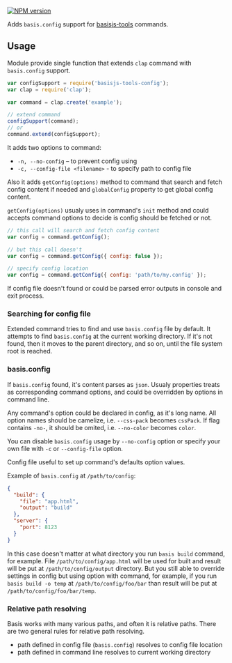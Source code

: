 [![NPM version](https://img.shields.io/npm/v/basisjs-tools-config.svg)](https://www.npmjs.com/package/basisjs-tools-config)

Adds `basis.config` support for [basisjs-tools](https://github.com/basisjs/basisjs-tools) commands.

## Usage

Module provide single function that extends `clap` command with `basis.config` support.

```js
var configSupport = require('basisjs-tools-config');
var clap = require('clap');

var command = clap.create('example');

// extend command
configSupport(command);
// or
command.extend(configSupport);
```

It adds two options to command:

- `-n, --no-config` – to prevent config using
- `-c, --config-file <filename>` - to specify path to config file

Also it adds `getConfig(options)` method to command that search and fetch config content if needed and `globalConfig` property to get global config content.

`getConfig(options)` usualy uses in command's `init` method and could accepts command options to decide is config should be fetched or not.

```js
// this call will search and fetch config content
var config = command.getConfig();

// but this call doesn't
var config = command.getConfig({ config: false });

// specify config location
var config = command.getConfig({ config: 'path/to/my.config' });
```

If config file doesn't found or could be parsed error outputs in console and exit process.

### Searching for config file

Extended command tries to find and use `basis.config` file by default. It attempts to find `basis.config` at the current working directory. If it's not found, then it moves to the parent directory, and so on, until the file system root is reached.

### basis.config

If `basis.config` found, it's content parses as `json`. Usualy properties treats as corresponding command options, and could be overridden by options in command line.

Any command's option could be declared in config, as it's long name. All option names should be camelize, i.e. `--css-pack` becomes `cssPack`. If flag contains `-no-`, it should be omited, i.e. `--no-color` becomes `color`.

You can disable `basis.config` usage by `--no-config` option or specify your own file with `-c` or `--config-file` option.

Config file useful to set up command's defaults option values.

Example of `basis.config` at `/path/to/config`:

```json
{
  "build": {
    "file": "app.html",
    "output": "build"
  },
  "server": {
    "port": 8123
  }
}
```

In this case doesn't matter at what directory you run `basis build` command, for example. File `/path/to/config/app.html` will be used for built and result will be put at `/path/to/config/output` directory. But you still able to override settings in config but using option with command, for example, if you run `basis build -o temp` at `/path/to/config/foo/bar` than result will be put at `/path/to/config/foo/bar/temp`.

### Relative path resolving

Basis works with many various paths, and often it is relative paths. There are two general rules for relative path resolving.

- path defined in config file (`basis.config`) resolves to config file location
- path defined in command line resolves to current working directory
